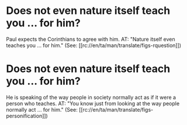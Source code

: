 # Does not even nature itself teach you ... for him?

Paul expects the Corinthians to agree with him. AT: "Nature itself even teaches you ... for him." (See: [[rc://en/ta/man/translate/figs-rquestion]])

# Does not even nature itself teach you ... for him?

He is speaking of the way people in society normally act as if it were a person who teaches. AT: "You know just from looking at the way people normally act ... for him." (See: [[rc://en/ta/man/translate/figs-personification]])

